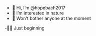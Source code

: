 - 👋 Hi, I’m @hopebach2017
- 👀 I’m interested in nature
- 🌱 Won't bother anyone at the moment


<!---
hopebach2017/hopebach2017 is a ✨ special ✨ repository because its `README.md` (this file) appears on your GitHub profile.
You can click the Preview link to take a look at your changes.
--->
-🧚‍♂️ Just beginning
